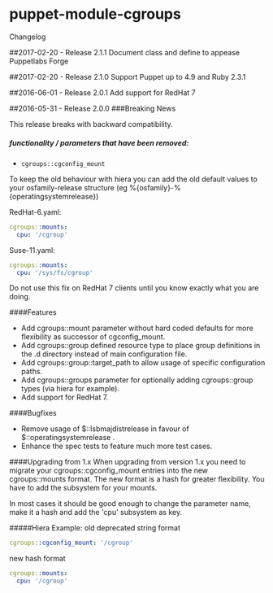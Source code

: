 # puppet-module-cgroups

Changelog

##2017-02-20 - Release 2.1.1
Document class and define to appease Puppetlabs Forge

##2017-02-20 - Release 2.1.0
Support Puppet up to 4.9 and Ruby 2.3.1

##2016-06-01 - Release 2.0.1
Add support for RedHat 7

##2016-05-31 - Release 2.0.0
###Breaking News

This release breaks with backward compatibility.

##### functionality / parameters that have been removed:
- ```cgroups::cgconfig_mount```

To keep the old behaviour with hiera you can add the old default values to your osfamily-release structure (eg %{osfamily}-%{operatingsystemrelease})

RedHat-6.yaml:
```yaml
cgroups::mounts:
  cpu: '/cgroup'
```

Suse-11.yaml:
```yaml
cgroups::mounts:
  cpu: '/sys/fs/cgroup'
```

Do not use this fix on RedHat 7 clients until you know exactly what you are doing.

####Features
- Add cgroups::mount parameter without hard coded defaults for more flexibility as successor of cgconfig_mount.
- Add cgroups::group defined resource type to place group definitions in the .d directory instead of main configuration file.
- Add cgroups::group::target_path to allow usage of specific configuration paths.
- Add cgroups::groups parameter for optionally adding cgroups::group types (via hiera for example).
- Add support for RedHat 7.

####Bugfixes
- Remove usage of $::lsbmajdistrelease in favour of $::operatingsystemrelease .
- Enhance the spec tests to feature much more test cases.

####Upgrading from 1.x
When upgrading from version 1.x you need to migrate your cgroups::cgconfig_mount entries into the new cgroups::mounts format.
The new format is a hash for greater flexibility. You have to add the subsystem for your mounts.

In most cases it should be good enough to change the parameter name, make it a hash and add the 'cpu' subsystem as key.

#####Hiera Example:
old deprecated string format
```yaml
cgroups::cgconfig_mount: '/cgroup'
```

new hash format
```yaml
cgroups::mounts:
  cpu: '/cgroup'
```

